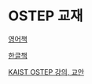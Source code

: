 # OSTEP 교재

[영어책](https://pages.cs.wisc.edu/~remzi/OSTEP/)

[한글책](https://github.com/remzi-arpacidusseau/ostep-translations/tree/master/korean)

[KAIST OSTEP 강의, 교안](https://oslab.kaist.ac.kr/ostepslides/)
